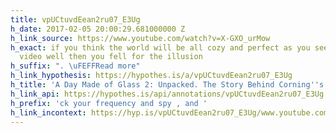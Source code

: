 ```yaml
---
title: vpUCtuvdEean2ru07_E3Ug
h_date: 2017-02-05 20:00:29.681000000 Z
h_link_source: https://www.youtube.com/watch?v=X-GXO_urMow
h_exact: if you think the world will be all cozy and perfect as you see it on this
  video well then you fell for the illusion
h_suffix: ". \uFEFFRead more"
h_link_hypothesis: https://hypothes.is/a/vpUCtuvdEean2ru07_E3Ug
h_title: 'A Day Made of Glass 2: Unpacked. The Story Behind Corning''s Vision. (2012)'
h_link_api: https://hypothes.is/api/annotations/vpUCtuvdEean2ru07_E3Ug
h_prefix: 'ck your frequency and spy , and '
h_link_incontext: https://hyp.is/vpUCtuvdEean2ru07_E3Ug/www.youtube.com/watch?v=X-GXO_urMow
---
```


